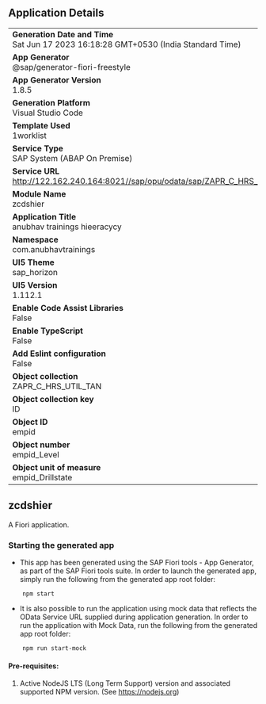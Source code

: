 ## Application Details
|               |
| ------------- |
|**Generation Date and Time**<br>Sat Jun 17 2023 16:18:28 GMT+0530 (India Standard Time)|
|**App Generator**<br>@sap/generator-fiori-freestyle|
|**App Generator Version**<br>1.8.5|
|**Generation Platform**<br>Visual Studio Code|
|**Template Used**<br>1worklist|
|**Service Type**<br>SAP System (ABAP On Premise)|
|**Service URL**<br>http://122.162.240.164:8021//sap/opu/odata/sap/ZAPR_C_HRS_UTIL_TAN_CDS
|**Module Name**<br>zcdshier|
|**Application Title**<br>anubhav trainings hieeracycy|
|**Namespace**<br>com.anubhavtrainings|
|**UI5 Theme**<br>sap_horizon|
|**UI5 Version**<br>1.112.1|
|**Enable Code Assist Libraries**<br>False|
|**Enable TypeScript**<br>False|
|**Add Eslint configuration**<br>False|
|**Object collection**<br>ZAPR_C_HRS_UTIL_TAN|
|**Object collection key**<br>ID|
|**Object ID**<br>empid|
|**Object number**<br>empid_Level|
|**Object unit of measure**<br>empid_Drillstate|

## zcdshier

A Fiori application.

### Starting the generated app

-   This app has been generated using the SAP Fiori tools - App Generator, as part of the SAP Fiori tools suite.  In order to launch the generated app, simply run the following from the generated app root folder:

```
    npm start
```

- It is also possible to run the application using mock data that reflects the OData Service URL supplied during application generation.  In order to run the application with Mock Data, run the following from the generated app root folder:

```
    npm run start-mock
```

#### Pre-requisites:

1. Active NodeJS LTS (Long Term Support) version and associated supported NPM version.  (See https://nodejs.org)


